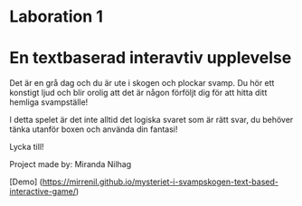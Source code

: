 # Laboration 1
# En textbaserad interavtiv upplevelse


Det är en grå dag och du är ute i skogen och plockar svamp. 
Du hör ett konstigt ljud och blir orolig att det är någon förföljt dig för att hitta ditt hemliga svampställe! 

I detta spelet är det inte alltid det logiska svaret som är rätt svar, du behöver tänka utanför boxen och använda din fantasi!

Lycka till!


Project made by: Miranda Nilhag


[Demo] (https://mirrenil.github.io/mysteriet-i-svampskogen-text-based-interactive-game/)
